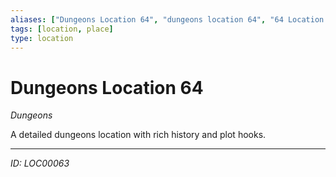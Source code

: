 ```yaml
---
aliases: ["Dungeons Location 64", "dungeons location 64", "64 Location Dungeons"]
tags: [location, place]
type: location
---
```


# Dungeons Location 64

*Dungeons*

A detailed dungeons location with rich history and plot hooks.

---
*ID: LOC00063*